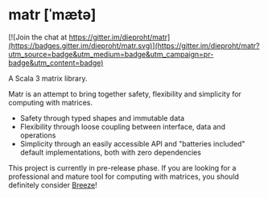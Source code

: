 # matr [ˈmætə]

[![Join the chat at https://gitter.im/dieproht/matr](https://badges.gitter.im/dieproht/matr.svg)](https://gitter.im/dieproht/matr?utm_source=badge&utm_medium=badge&utm_campaign=pr-badge&utm_content=badge)

A Scala 3 matrix library.

Matr is an attempt to bring together safety, flexibility and simplicity for computing with matrices. 

* Safety through typed shapes and immutable data
* Flexibility through loose coupling between interface, data and operations
* Simplicity through an easily accessible API and "batteries included" default implementations, both with zero dependencies

This project is currently in pre-release phase. If you are looking for a professional and mature tool for computing with matrices, you should definitely consider [Breeze](https://github.com/scalanlp/breeze)!
